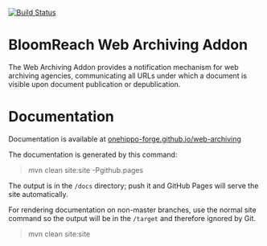 [![Build Status](https://travis-ci.org/onehippo-forge/web-archiving.svg?branch=develop)](https://travis-ci.org/onehippo-forge/web-archiving)

# BloomReach Web Archiving Addon

The Web Archiving Addon provides a notification mechanism for web archiving agencies, communicating all URLs under which a document is visible upon document publication or depublication.

# Documentation 

Documentation is available at [onehippo-forge.github.io/web-archiving](https://onehippo-forge.github.io/web-archiving)

The documentation is generated by this command:

 > mvn clean site:site -Pgithub.pages 
 
The output is in the ```/docs``` directory; push it and GitHub Pages will serve the site automatically. 

For rendering documentation on non-master branches, use the normal site command so the output will be in the ```/target``` 
and therefore ignored by Git.

 > mvn clean site:site
 